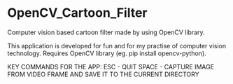 # OpenCV_Cartoon_Filter
Computer vision based cartoon filter made by using OpenCV library.

This application is developed for fun and for my practise of computer vision technology.
Requires OpenCV library (eg. pip install opencv-python).

KEY COMMANDS FOR THE APP: 
ESC - QUIT
SPACE - CAPTURE IMAGE FROM VIDEO FRAME AND SAVE IT TO THE CURRENT DIRECTORY
